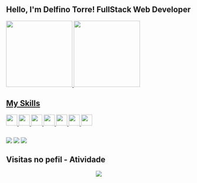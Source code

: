 ## Hello, I'm Delfino Torre! FullStack Web Developer
<div>
 <a href="https://www.github.com/delfino-app">
  <img height="180em" src="https://github-readme-stats.vercel.app/api?username=delfino-app&show_icons=true&theme=dark&include_all_commits=true&count_private=true"/>
  <img height="180em" src="https://github-readme-stats.vercel.app/api/top-langs/?username=delfino-app&layout=compact&langs_count=16&theme=dark"/>
</div>
 
## My Skills
 
<div>
<img width="30px" src="https://cdn.jsdelivr.net/gh/devicons/devicon/icons/php/php-original.svg" />
<img width="30px" src="https://cdn.jsdelivr.net/gh/devicons/devicon/icons/laravel/laravel-plain-wordmark.svg" />
<img width="30px" src="https://cdn.jsdelivr.net/gh/devicons/devicon/icons/javascript/javascript-original.svg" />
<img width="30px" src="https://cdn.jsdelivr.net/gh/devicons/devicon/icons/nodejs/nodejs-original.svg" />
<img width="30px" src="https://cdn.jsdelivr.net/gh/devicons/devicon/icons/angularjs/angularjs-original.svg" />
<img width="30px" src="https://cdn.jsdelivr.net/gh/devicons/devicon/icons/vuejs/vuejs-original.svg" />
<img width="30px" src="https://cdn.jsdelivr.net/gh/devicons/devicon/icons/docker/docker-original.svg" />
</div>
 
##

<div>
 <a href="https://api.whatsapp.com/send?phone=+244997896783&text=Ol%C3%A1!"><img src="https://img.shields.io/badge/WhatsApp-25D366?style=for-the-badge&logo=whatsapp&logoColor=white" /></a>
 <!--<a href="https://www.instagram.com/delfino_app"><img src="https://img.shields.io/badge/Instagram-E4405F?style=for-the-badge&logo=instagram&logoColor=white" /></a> -->
 <a href="delfinoapp@gmail.com"><img src="https://img.shields.io/badge/Gmail-D14836?style=for-the-badge&logo=gmail&logoColor=white" /></a>
 <a href="https://www.linkedin.com/in/delfino-app/"><img src="https://img.shields.io/badge/LinkedIn-0077B5?style=for-the-badge&logo=linkedin&logoColor=white" /></a>
</div>

## Visitas no pefil - Atividade

<!-- visitors count  -->

<p align="center" >   
  <img src="https://profile-counter.glitch.me/delfino-app/count.svg" />  
</p>


